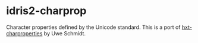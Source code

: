 # idris2-charprop

Character properties defined by the Unicode standard.
This is a port of [hxt-charproperties][hxt] by Uwe Schmidt.

[hxt]: https://hackage.haskell.org/package/hxt-charproperties
